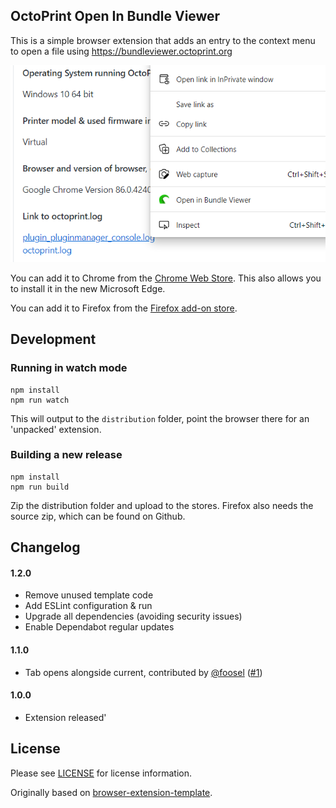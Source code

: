 ## OctoPrint Open In Bundle Viewer

This is a simple browser extension that adds an entry to the context menu to open a file using https://bundleviewer.octoprint.org

![screenshot](https://github.com/OctoPrint/Open-in-Bundle-Viewer/blob/master/media/screenshot.png)

You can add it to Chrome from the [Chrome Web Store](https://chrome.google.com/webstore/detail/open-in-bundle-viewer/pjjocccheogfceldegkfnbfmobmblhpp). This also allows you to install it in the new Microsoft Edge.

You can add it to Firefox from the [Firefox add-on store](https://addons.mozilla.org/en-GB/firefox/addon/open-in-bundle-viewer/).

## Development

### Running in watch mode

```
npm install
npm run watch
```
This will output to the `distribution` folder, point the browser there for an 'unpacked' extension.

### Building a new release

```
npm install
npm run build
```

Zip the distribution folder and upload to the stores. Firefox also needs the source zip, which can be found on Github.

## Changelog

#### 1.2.0
* Remove unused template code
* Add ESLint configuration & run
* Upgrade all dependencies (avoiding security issues)
* Enable Dependabot regular updates

#### 1.1.0
* Tab opens alongside current, contributed by [@foosel](https://github.com/foosel) ([#1](https://github.com/OctoPrint/Open-in-Bundle-Viewer/pull/1))

#### 1.0.0
* Extension released'

## License
Please see [LICENSE](https://github.com/OctoPrint/Open-in-Bundle-Viewer/blob/master/LICENSE) for license information.

Originally based on [browser-extension-template](https://github.com/fregante/browser-extension-template).
